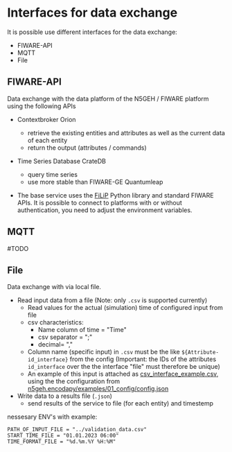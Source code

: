 # Interfaces for data exchange
It is possible use different interfaces for the data exchange:
- FIWARE-API
- MQTT
- File

## FIWARE-API
Data exchange with the data platform of the N5GEH / FIWARE platform using the following APIs
- Contextbroker Orion
    - retrieve the existing entities and attributes as well as the current data of each entity 
    - return the output (attributes / commands) 
- Time Series Database CrateDB
    - query time series
    - use more stable than FIWARE-GE Quantumleap

- The base service uses the [FiLiP](https://github.com/RWTH-EBC/FiLiP/tree/master/examples) Python library and standard FIWARE APIs. It is possible to connect to platforms with or without authentication, you need to adjust the environment variables.

## MQTT
#TODO
## File
Data exchange with via local file.
- Read input data from a file (Note: only `.csv` is supported currently)
    - Read values for the actual (simulation) time of configured input from file
    - csv characteristics:
        - Name column of time = "Time"
        - csv separator = ";"
        - decimal= ","
    - Column name (specific input) in `.csv` must be the like `${Attribute-id_interface}` from the config (Important: the IDs of the attributes `id_interface` over the the interface "file" must therefore be unique)
    - An example of this input is attached as [csv_interface_example.csv](./csv_interface_example.csv), using the the configuration from [n5geh.encodapy/examples/01_config/config.json](./../01_config/config.json)
- Write data to a results file (`.json`)
    - send results of the service to file (for each entity) and timestemp
 
nessesary ENV's with example:
```
PATH_OF_INPUT_FILE = "../validation_data.csv"
START_TIME_FILE = "01.01.2023 06:00"
TIME_FORMAT_FILE = "%d.%m.%Y %H:%M"
```
